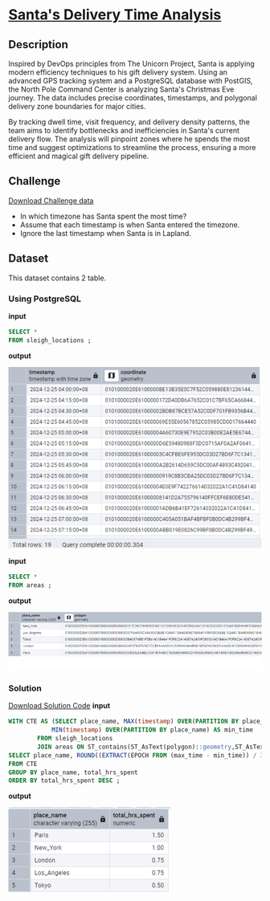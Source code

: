 # [Santa's Delivery Time Analysis](https://adventofsql.com/challenges/16)

## Description
Inspired by DevOps principles from The Unicorn Project, Santa is applying modern efficiency techniques to his gift delivery system. Using an advanced GPS tracking system and a PostgreSQL database with PostGIS, the North Pole Command Center is analyzing Santa's Christmas Eve journey. The data includes precise coordinates, timestamps, and polygonal delivery zone boundaries for major cities.

By tracking dwell time, visit frequency, and delivery density patterns, the team aims to identify bottlenecks and inefficiencies in Santa's current delivery flow. The analysis will pinpoint zones where he spends the most time and suggest optimizations to streamline the process, ensuring a more efficient and magical gift delivery pipeline.

## Challenge
[Download Challenge data](https://github.com/thatlaconic/advent-of-sql-day-16/blob/main/advent_of_sql_day_16.sql)

+ In which timezone has Santa spent the most time?
+ Assume that each timestamp is when Santa entered the timezone.
+ Ignore the last timestamp when Santa is in Lapland.

## Dataset
This dataset contains 2 table. 
### Using PostgreSQL
**input**
```sql
SELECT *
FROM sleigh_locations ;
```
**output**

![](https://github.com/thatlaconic/advent-of-sql-day-16/blob/main/sleigh_loc16.PNG)

**input**
```sql
SELECT *
FROM areas ;
```
**output**

![](https://github.com/thatlaconic/advent-of-sql-day-16/blob/main/areas16.PNG)

### Solution
[Download Solution Code](https://github.com/thatlaconic/advent-of-sql-day-16/blob/main/sleigh_loc16.PNG)
**input**
```sql
WITH CTE AS (SELECT place_name, MAX(timestamp) OVER(PARTITION BY place_name) AS max_time,
			MIN(timestamp) OVER(PARTITION BY place_name) AS min_time
		FROM sleigh_locations
		JOIN areas ON ST_contains(ST_AsText(polygon)::geometry,ST_AsText(coordinate)::geometry))
SELECT place_name, ROUND((EXTRACT(EPOCH FROM (max_time - min_time)) / 3600),2) AS total_hrs_spent
FROM CTE
GROUP BY place_name, total_hrs_spent
ORDER BY total_hrs_spent DESC ;

```
**output**

![](https://github.com/thatlaconic/advent-of-sql-day-16/blob/main/d16.PNG)

